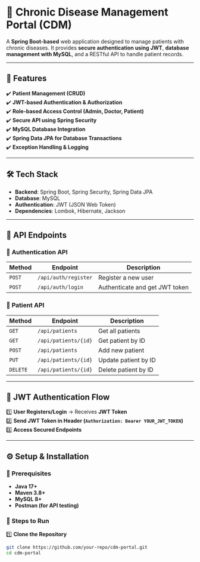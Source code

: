 # 🏥 Chronic Disease Management Portal (CDM)

A **Spring Boot-based** web application designed to manage patients with chronic diseases. It provides **secure authentication using JWT**, **database management with MySQL**, and a RESTful API to handle patient records.

---

## 🚀 Features

✔️ **Patient Management (CRUD)**  
✔️ **JWT-based Authentication & Authorization**  
✔️ **Role-based Access Control (Admin, Doctor, Patient)**  
✔️ **Secure API using Spring Security**  
✔️ **MySQL Database Integration**  
✔️ **Spring Data JPA for Database Transactions**  
✔️ **Exception Handling & Logging**  

---

## 🛠️ Tech Stack

- **Backend**: Spring Boot, Spring Security, Spring Data JPA  
- **Database**: MySQL  
- **Authentication**: JWT (JSON Web Token)  
- **Dependencies**: Lombok, Hibernate, Jackson  

---

## 📌 API Endpoints

### 🔑 **Authentication API**
| Method | Endpoint           | Description |
|--------|--------------------|-------------|
| `POST` | `/api/auth/register` | Register a new user |
| `POST` | `/api/auth/login` | Authenticate and get JWT token |

### 🏥 **Patient API**
| Method  | Endpoint                 | Description                |
|---------|--------------------------|----------------------------|
| `GET`   | `/api/patients`          | Get all patients          |
| `GET`   | `/api/patients/{id}`     | Get patient by ID         |
| `POST`  | `/api/patients`          | Add new patient          |
| `PUT`   | `/api/patients/{id}`     | Update patient by ID     |
| `DELETE`| `/api/patients/{id}`     | Delete patient by ID     |

---

## 🔑 **JWT Authentication Flow**

1️⃣ **User Registers/Login** → Receives **JWT Token**  
2️⃣ **Send JWT Token in Header (`Authorization: Bearer YOUR_JWT_TOKEN`)**  
3️⃣ **Access Secured Endpoints**  

---

## ⚙️ Setup & Installation

### 🔹 Prerequisites

- **Java 17+**
- **Maven 3.8+**
- **MySQL 8+**
- **Postman (for API testing)**

### 🔹 Steps to Run

1️⃣ **Clone the Repository**
```sh
git clone https://github.com/your-repo/cdm-portal.git
cd cdm-portal

